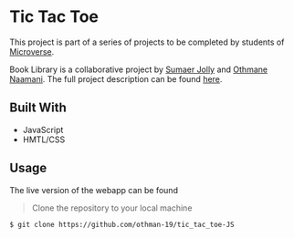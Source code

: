 # Tic Tac Toe 

This project is part of a series of projects to be completed by students of [Microverse](https://www.microverse.org/ "The Global School for Remote Software Developers!").

Book Library is a collaborative project by [Sumaer Jolly](https://github.com/sumaerjolly) and [Othmane Naamani](https://github.com/othman-19). The full project description can be found [here](https://www.theodinproject.com/courses/javascript/lessons/library).

## Built With

- JavaScript
- HMTL/CSS

## Usage

The live version of the webapp can be found 

> Clone the repository to your local machine

```sh
$ git clone https://github.com/othman-19/tic_tac_toe-JS
```